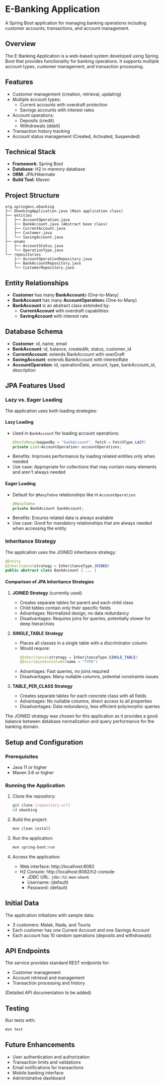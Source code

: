 # E-Banking Application

A Spring Boot application for managing banking operations including customer accounts, transactions, and account management.

## Overview

The E-Banking Application is a web-based system developed using Spring Boot that provides functionality for banking operations. It supports multiple account types, customer management, and transaction processing.

## Features

- Customer management (creation, retrieval, updating)
- Multiple account types:
  - Current accounts with overdraft protection
  - Savings accounts with interest rates
- Account operations:
  - Deposits (credit)
  - Withdrawals (debit)
- Transaction history tracking
- Account status management (Created, Activated, Suspended)

## Technical Stack

- **Framework**: Spring Boot
- **Database**: H2 in-memory database
- **ORM**: JPA/Hibernate
- **Build Tool**: Maven

## Project Structure

```
org.springmvc.ebanking
├── EbankingApplication.java (Main application class)
├── entities
│   ├── AccountOperation.java
│   ├── BankAccount.java (Abstract base class)
│   ├── CurrentAccount.java
│   ├── Customer.java
│   └── SavingAccount.java
├── enums
│   ├── AccountStatus.java
│   └── OperationType.java
└── repositories
    ├── AccountOperationRepository.java
    ├── BankAccountRepository.java
    └── CustomerRepository.java
```

## Entity Relationships

- **Customer** has many **BankAccount**s (One-to-Many)
- **BankAccount** has many **AccountOperation**s (One-to-Many)
- **BankAccount** is an abstract class extended by:
  - **CurrentAccount** with overdraft capabilities
  - **SavingAccount** with interest rate

## Database Schema

- **Customer**: id, name, email
- **BankAccount**: id, balance, createdAt, status, customer_id
- **CurrentAccount**: extends BankAccount with overDraft
- **SavingAccount**: extends BankAccount with interestRate
- **AccountOperation**: id, operationDate, amount, type, bankAccount_id, description

## JPA Features Used

### Lazy vs. Eager Loading

The application uses both loading strategies:

#### Lazy Loading
- Used in `BankAccount` for loading account operations:
  ```java
  @OneToMany(mappedBy = "bankAccount", fetch = FetchType.LAZY)
  private List<AccountOperation> accountOperations;
  ```
- Benefits: Improves performance by loading related entities only when needed
- Use case: Appropriate for collections that may contain many elements and aren't always needed

#### Eager Loading
- Default for `@ManyToOne` relationships like in `AccountOperation`:
  ```java
  @ManyToOne
  private BankAccount bankAccount;
  ```
- Benefits: Ensures related data is always available
- Use case: Good for mandatory relationships that are always needed when accessing the entity

### Inheritance Strategy

The application uses the JOINED inheritance strategy:

```java
@Entity
@Inheritance(strategy = InheritanceType.JOINED)
public abstract class BankAccount { ... }
```

#### Comparison of JPA Inheritance Strategies

1. **JOINED Strategy** (currently used)
   - Creates separate tables for parent and each child class
   - Child tables contain only their specific fields
   - Advantages: Normalized design, no data redundancy
   - Disadvantages: Requires joins for queries, potentially slower for deep hierarchies

2. **SINGLE_TABLE Strategy**
   - Places all classes in a single table with a discriminator column
   - Would require:
     ```java
     @Inheritance(strategy = InheritanceType.SINGLE_TABLE)
     @DiscriminatorColumn(name = "TYPE")
     ```
   - Advantages: Fast queries, no joins required
   - Disadvantages: Many nullable columns, potential constraints issues

3. **TABLE_PER_CLASS Strategy**
   - Creates separate tables for each concrete class with all fields
   - Advantages: No nullable columns, direct access to all properties
   - Disadvantages: Data redundancy, less efficient polymorphic queries

The JOINED strategy was chosen for this application as it provides a good balance between database normalization and query performance for the banking domain.

## Setup and Configuration

### Prerequisites

- Java 11 or higher
- Maven 3.6 or higher

### Running the Application

1. Clone the repository:
   ```bash
   git clone [repository-url]
   cd ebanking
   ```

2. Build the project:
   ```bash
   mvn clean install
   ```

3. Run the application:
   ```bash
   mvn spring-boot:run
   ```

4. Access the application:
   - Web interface: http://localhost:8082
   - H2 Console: http://localhost:8082/h2-console
     - JDBC URL: `jdbc:h2:mem:ebank`
     - Username: (default)
     - Password: (default)

## Initial Data

The application initializes with sample data:
- 3 customers: Malak, Nada, and Touria
- Each customer has one Current Account and one Savings Account
- Each account has 10 random operations (deposits and withdrawals)

## API Endpoints

The service provides standard REST endpoints for:

- Customer management
- Account retrieval and management
- Transaction processing and history

(Detailed API documentation to be added)

## Testing

Run tests with:

```bash
mvn test
```

## Future Enhancements

- User authentication and authorization
- Transaction limits and validations
- Email notifications for transactions
- Mobile banking interface
- Administrative dashboard

